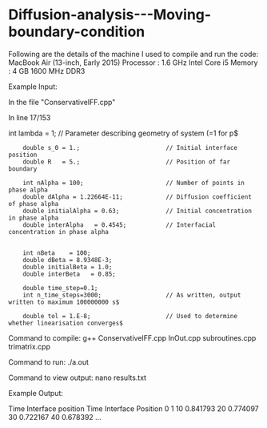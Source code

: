 # Diffusion-analysis---Moving-boundary-condition
Following are the details of the machine I used to compile and run the code:
MacBook Air (13-inch, Early 2015)
Processor : 1.6 GHz Intel Core i5
Memory : 4 GB 1600 MHz DDR3



Example Input: 

In the file "ConservativeIFF.cpp"

In line 17/153

int lambda = 1;                         // Parameter describing geometry of system (=1 for p$

        double s_0 = 1.;                        // Initial interface position
        double R   = 5.;                        // Position of far boundary

        int nAlpha = 100;                       // Number of points in phase alpha
        double dAlpha = 1.22664E-11;            // Diffusion coefficient of phase alpha
        double initialAlpha = 0.63;             // Initial concentration in phase alpha
        double interAlpha   = 0.4545;           // Interfacial concentration in phase alpha


        int nBeta    = 100;
        double dBeta = 8.9348E-3;
        double initialBeta = 1.0;
        double interBeta   = 0.85;

        double time_step=0.1;
        int n_time_steps=3000;                  // As written, output written to maximum 100000000 s$

        double tol = 1.E-8;                     // Used to determine whether linearisation converges$
  


Command to compile:
g++ ConservativeIFF.cpp InOut.cpp subroutines.cpp trimatrix.cpp

Command to run:
./a.out

Command to view output:
nano results.txt
  

  
Example Output:

Time	Interface position
Time	Interface Position
0	1
10	0.841793
20	0.774097
30	0.722167
40	0.678392
...
